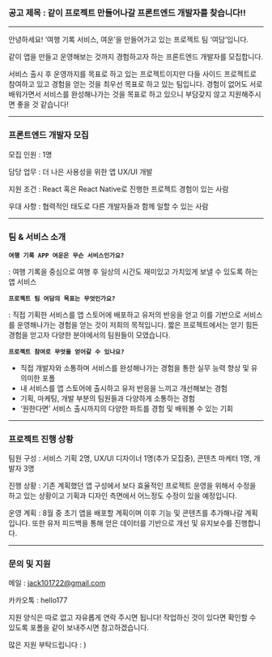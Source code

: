 ### 공고 제목 : 같이 프로젝트 만들어나갈 프론트엔드 개발자를 찾습니다!!

---

안녕하세요!  ‘여행 기록 서비스, 여운’을 만들어가고 있는 프로젝트 팀 ‘여담’입니다. 

같이 앱을 만들고 운영해보는 것까지 경험하고자 하는 프론트엔드 개발자를 모집합니다.

서비스 출시 후 운영까지를 목표로 하고 있는 프로젝트이지만 다들 사이드 프로젝트로 참여하고 있고 경험을 얻는 것을 최우선 목표로 하고 있는 팀입니다. 경험이 없어도 서로 배워가면서 서비스를 완성해나가는 것을 목표로 하고 있으니 부담갖지 않고 지원해주시면 좋을 것 같습니다!

---

### 프론트엔드 개발자 모집

모집 인원 : 1명

담당 업무 : 더 나은 사용성을 위한 앱 UX/UI 개발

지원 조건 : React 혹은 React Native로 진행한 프로젝트 경험이 있는 사람 

우대 사항 : 협력적인 태도로 다른 개발자들과 함께 일할 수 있는 사람 

---

### 팀 & 서비스 소개

**`여행 기록 APP 여운은 무슨 서비스인가요?`**

: 여행 기록을 중심으로 여행 후 일상의 시간도 재미있고 가치있게 보낼 수 있도록 하는 앱 서비스

**`프로젝트 팀 여담의 목표는 무엇인가요?`**

: 직접 기획한 서비스를 앱 스토어에 배포하고 유저의 반응을 얻고 이를 기반으로 서비스를 운영해나가는 경험을 얻는 것이 저희의 목적입니다. 짧은 프로젝트에서는 얻기 힘든 경험을 얻고자 다양한 분야에서의 팀원들이 모였습니다.

**`프로젝트 참여로 무엇을 얻어갈 수 있나요?`**

- 직접 개발자와 소통하며 서비스를 완성해나가는 경험을 통한 실무 능력 향상 및 유의미한 포폴
- 내 서비스를 앱 스토어에 출시하고 유저 반응을 느끼고 개선해보는 경험
- 기획, 마케팅, 개발 부분의 팀원들과 다양하게 소통하는 경험
- ‘원한다면’ 서비스 출시까지의 다양한 파트를 경험 및 배워볼 수 있는 기회

---

### 프로젝트 진행 상황

팀원 구성 : 서비스 기획 2명, UX/UI 디자이너 1명(추가 모집중), 콘텐츠 마케터 1명, 개발자 3명

진행 상황 : 기존 계획했던 앱 구성에서 보다 효율적인 프로젝트 운영을 위해서 수정을 하고 있는 
                  상황이고 기획과 디자인 측면에서 어느정도 수정이 있을 예정입니다. 

운영 계획 : 8월 중 초기 앱을 배포할 계획이며 이후 기능 및 콘텐츠를 추가해나갈 계획입니다. 
                  또한 유저 피드백을 통해 얻은 데이터를 기반으로 개선 및 유지보수를 진행합니다.

---

### 문의 및 지원

메일 : jack101722@gmail.com

카카오톡 : hello177

지원 양식은 따로 없고 자유롭게 연락 주시면 됩니다! 작업하신 것이 있다면 확인할 수 있도록 포폴을 같이 보내주시면 참고하겠습니다.

많은 지원 부탁드립니다 : )